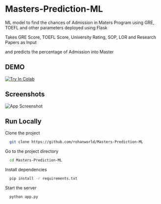 # Masters-Prediction-ML
ML model to find the chances of Admission in Maters Program using GRE, TOEFL and other parameters deployed using Flask

Takes GRE Score, TOEFL Score, University Rating, SOP, LOR and Research Papers as Input 

and predicts the percentage of Admission into Master

## DEMO
[![Try In Colab](https://colab.research.google.com/assets/colab-badge.svg)](https://colab.research.google.com/drive/1OKpIrx-xwfyifrvyBSmAibreZVhV6j3n?usp=sharing)


## Screenshots

![App Screenshot](https://i.ibb.co/fQCMXh0/screenshot.png)


## Run Locally

Clone the project

```bash
  git clone https://github.com/rohanworld/Masters-Prediction-ML
```

Go to the project directory

```bash
  cd Masters-Prediction-ML
```

Install dependencies

```bash
  pip install -r requirements.txt
```

Start the server

```bash
  python app.py
```

